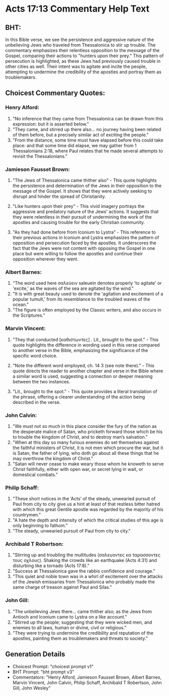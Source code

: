# Acts 17:13 Commentary Help Text

## BHT:
In this Bible verse, we see the persistence and aggressive nature of the unbelieving Jews who traveled from Thessalonica to stir up trouble. The commentary emphasizes their relentless opposition to the message of the Gospel, comparing their actions to "hunters upon their prey." This pattern of persecution is highlighted, as these Jews had previously caused trouble in other cities as well. Their intent was to agitate and incite the people, attempting to undermine the credibility of the apostles and portray them as troublemakers.

## Choicest Commentary Quotes:
### Henry Alford:
1. "No inference that they came from Thessalonica can be drawn from this expression: but it is asserted below." 
2. "They came, and stirred up there also... no journey having been related of them before, but a precisely similar act of exciting the people." 
3. "From the distance, some time must have elapsed before this could take place: and that some time did elapse, we may gather from 1 Thessalonians 2:18, where Paul relates that he made several attempts to revisit the Thessalonians."

### Jamieson Fausset Brown:
1. "The Jews of Thessalonica came thither also" - This quote highlights the persistence and determination of the Jews in their opposition to the message of the Gospel. It shows that they were actively seeking to disrupt and hinder the spread of Christianity.

2. "Like hunters upon their prey" - This vivid imagery portrays the aggressive and predatory nature of the Jews' actions. It suggests that they were relentless in their pursuit of undermining the work of the apostles and causing trouble for the early Christian community.

3. "As they had done before from Iconium to Lystra" - This reference to their previous actions in Iconium and Lystra emphasizes the pattern of opposition and persecution faced by the apostles. It underscores the fact that the Jews were not content with opposing the Gospel in one place but were willing to follow the apostles and continue their opposition wherever they went.

### Albert Barnes:
1. "The word used here σαλεύειν saleuein denotes properly 'to agitate' or 'excite,' as the waves of the sea are agitated by the wind."
2. "It is with great beauty used to denote the 'agitation and excitement of a popular tumult,' from its resemblance to the troubled waves of the ocean."
3. "The figure is often employed by the Classic writers, and also occurs in the Scriptures."

### Marvin Vincent:
1. "They that conducted [καθιστωντες] . Lit., brought to the spot." - This quote highlights the difference in wording used in this verse compared to another verse in the Bible, emphasizing the significance of the specific word choice.

2. "Note the different word employed, ch. 14 3 (see note there)." - This quote directs the reader to another chapter and verse in the Bible where a similar word is used, suggesting a connection or deeper meaning between the two instances.

3. "Lit., brought to the spot." - This quote provides a literal translation of the phrase, offering a clearer understanding of the action being described in the verse.

### John Calvin:
1. "We must not so much in this place consider the fury of the nation as the desperate malice of Satan, who pricketh forward those which be his to trouble the kingdom of Christ, and to destroy man’s salvation." 
2. "When at this day so many furious enemies do set themselves against the faithful ministers of Christ, it is not men which procure the war, but it is Satan, the father of lying, who doth go about all these things that he may overthrow the kingdom of Christ." 
3. "Satan will never cease to make weary those whom he knoweth to serve Christ faithfully, either with open war, or secret lying in wait, or domestical combats."

### Philip Schaff:
1. "These short notices in the ‘Acts’ of the steady, unwearied pursuit of Paul from city to city give us a hint at least of that restless bitter hatred with which this great Gentile apostle was regarded by the majority of his countrymen." 
2. "A hate the depth and intensity of which the critical studies of this age is only beginning to fathom."
3. "The steady, unwearied pursuit of Paul from city to city."

### Archibald T Robertson:
1. "Stirring up and troubling the multitudes (σαλευοντες κα ταρασσοντες τους οχλους). Shaking the crowds like an earthquake (Acts 4:31) and disturbing like a tornado (Acts 17:8)."
2. "Success at Thessalonica gave the rabbis confidence and courage."
3. "This quiet and noble town was in a whirl of excitement over the attacks of the Jewish emissaries from Thessalonica who probably made the same charge of treason against Paul and Silas."

### John Gill:
1. "The unbelieving Jews there... came thither also; as the Jews from Antioch and Iconium came to Lystra on a like account." 
2. "Stirred up the people; suggesting that they were wicked men, and enemies to all laws, human or divine, civil or religious."
3. "They were trying to undermine the credibility and reputation of the apostles, painting them as troublemakers and threats to society."


## Generation Details
- Choicest Prompt: "choicest prompt v1"
- BHT Prompt: "bht prompt v3"
- Commentators: "Henry Alford, Jamieson Fausset Brown, Albert Barnes, Marvin Vincent, John Calvin, Philip Schaff, Archibald T Robertson, John Gill, John Wesley"
